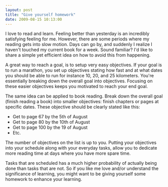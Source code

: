 ```yaml
---
layout: post
title: "Give yourself homework"
date: 2009-08-15 10:13:00
---
```

I love to read and learn. Feeling better than yesterday is an incredibly satisfying feeling for me. However, there are some periods where my reading gets into slow motion. Days can go by, and suddenly I realize I haven't touched my current book for a week. Sound familiar? I'd like to share a simple yet efficient idea on how to avoid this from happening.

A great way to reach a goal, is to setup very easy objectives. If your goal is to run a marathon, you set up objectives stating how fast and at what dates you should be able to run for instance 10, 20, and 25 kilometers. You're essentially breaking down the overall goal into objectives. Focusing on these easier objectives keeps you motivated to reach your end goal.

The same idea can be applied to book reading. Break down the overall goal (finish reading a book) into smaller objectives: finish chapters or pages at specific dates. These objective should be clearly stated like this:

* Get to page 67 by the 5th of August
* Get to page 80 by the 10th of August
* Get to page 100 by the 19 of August
* Etc.

The number of objectives on the list is up to you. Putting your objectives into your schedule along with your everyday tasks, allow you to dedicate more reading time at days where you have more spare time.

Tasks that are scheduled has a much higher probability of actually being done than tasks that are not. So if you like me love and/or understand the significance of learning, you might want to be giving yourself some homework to enhance your learning.
